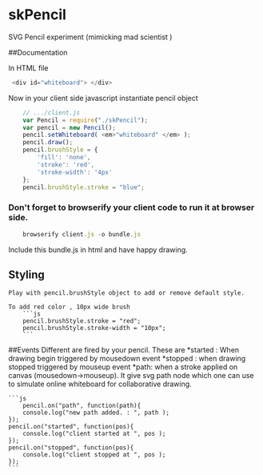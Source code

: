 skPencil
========

SVG Pencil experiment (mimicking mad scientist )


##Documentation

In HTML file
``` js
 <div id="whiteboard"> </div>
```

Now in your client side javascript instantiate pencil object

``` js
	// .../client.js
	var Pencil = require("./skPencil");
	var pencil = new Pencil();
	pencil.setWhiteboard( <em>"whiteboard" </em> );
	pencil.draw();
	pencil.brushStyle = {
        'fill': 'none',
        'stroke': 'red',
        'stroke-width': '4px'
    };
	pencil.brushStyle.stroke = "blue";	
``` 

### Don't forget to browserify your client code to run it at browser side.

``` js
	browserify client.js -o bundle.js
```

Include this bundle.js in html and have happy drawing.

## Styling
	Play with pencil.brushStyle object to add or remove default style.
	
	To add red color , 10px wide brush 
		```js
		pencil.brushStyle.stroke = "red";
		pencil.brushStyle.stroke-width = "10px";
		```
##Events 
	Different are fired by your pencil. These are
	*started : When drawing begin triggered by mousedown event 
	*stopped : when drawing stopped triggered by mouseup event
	*path: when a stroke applied on canvas (mousedown->mouseup). It give svg path node which
			one can use to simulate online whiteboard for collaborative drawing.
		
	```js
		pencil.on("path", function(path){
		console.log("new path added. : ", path );
	});
	pencil.on("started", function(pos){
		console.log("client started at ", pos );
	});
	pencil.on("stopped", function(pos){
		console.log("client stopped at ", pos );
	});	
	```
	
	